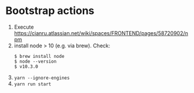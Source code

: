 # Bootstrap actions

1. Execute https://cianru.atlassian.net/wiki/spaces/FRONTEND/pages/58720902/npm
2. install node > 10 (e.g. via brew). Check:
    ```
    $ brew install node
    $ node --version
    $ v10.3.0
    ```
3. ``yarn --ignore-engines``
4. ``yarn run start``